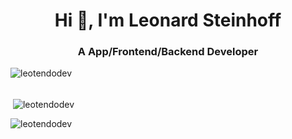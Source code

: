 <h1 align="center">Hi 👋, I'm Leonard Steinhoff</h1>
<h3 align="center">A App/Frontend/Backend Developer</h3>

<p align="left">
</p>

<p><img align="left" src="https://github-readme-stats.vercel.app/api/top-langs?username=leotendodev&show_icons=true&locale=en&layout=compact" alt="leotendodev" />
<br />
<br />
  
<p>&nbsp;<img align="center" src="https://github-readme-stats.vercel.app/api?username=leotendodev&show_icons=true&locale=en" alt="leotendodev" /></p>

<p><img align="center" src="https://github-readme-streak-stats.herokuapp.com/?user=leotendodev&" alt="leotendodev" /></p>
